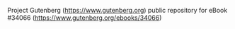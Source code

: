 Project Gutenberg (https://www.gutenberg.org) public repository for eBook #34066 (https://www.gutenberg.org/ebooks/34066)
